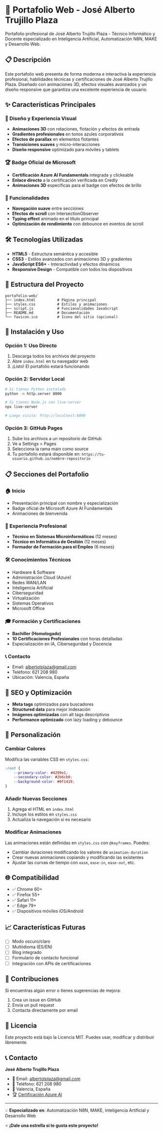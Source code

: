 # 🚀 Portafolio Web - José Alberto Trujillo Plaza

Portafolio profesional de José Alberto Trujillo Plaza - Técnico Informático y Docente especializado en Inteligencia Artificial, Automatización N8N, MAKE y Desarrollo Web.

## 📋 Descripción

Este portafolio web presenta de forma moderna e interactiva la experiencia profesional, habilidades técnicas y certificaciones de José Alberto Trujillo Plaza. Diseñado con animaciones 3D, efectos visuales avanzados y un diseño responsive que garantiza una excelente experiencia de usuario.

## ✨ Características Principales

### 🎨 Diseño y Experiencia Visual
- **Animaciones 3D** con rotaciones, flotación y efectos de entrada
- **Gradientes profesionales** en tonos azules corporativos
- **Efectos de parallax** en elementos flotantes
- **Transiciones suaves** y micro-interacciones
- **Diseño responsive** optimizado para móviles y tablets

### 🏆 Badge Oficial de Microsoft
- **Certificación Azure AI Fundamentals** integrada y clickeable
- **Enlace directo** a la certificación verificada en Credly
- **Animaciones 3D** específicas para el badge con efectos de brillo

### 📱 Funcionalidades
- **Navegación suave** entre secciones
- **Efectos de scroll** con IntersectionObserver
- **Typing effect** animado en el título principal
- **Optimización de rendimiento** con debounce en eventos de scroll

## 🛠️ Tecnologías Utilizadas

- **HTML5** - Estructura semántica y accesible
- **CSS3** - Estilos avanzados con animaciones 3D y gradientes
- **JavaScript ES6+** - Interactividad y efectos dinámicos
- **Responsive Design** - Compatible con todos los dispositivos

## 📁 Estructura del Proyecto

```
portafolio-web/
├── index.html          # Página principal
├── styles.css          # Estilos y animaciones
├── script.js           # Funcionalidades JavaScript
├── README.md           # Documentación
└── favicon.ico         # Icono del sitio (opcional)
```

## 🚀 Instalación y Uso

### Opción 1: Uso Directo
1. Descarga todos los archivos del proyecto
2. Abre `index.html` en tu navegador web
3. ¡Listo! El portafolio estará funcionando

### Opción 2: Servidor Local
```bash
# Si tienes Python instalado
python -m http.server 8000

# Si tienes Node.js con live-server
npx live-server

# Luego visita: http://localhost:8000
```

### Opción 3: GitHub Pages
1. Sube los archivos a un repositorio de GitHub
2. Ve a Settings > Pages
3. Selecciona la rama main como source
4. Tu portafolio estará disponible en: `https://tu-usuario.github.io/nombre-repositorio`

## 📋 Secciones del Portafolio

### 🏠 Inicio
- Presentación principal con nombre y especialización
- Badge oficial de Microsoft Azure AI Fundamentals
- Animaciones de bienvenida

### 💼 Experiencia Profesional
- **Técnico en Sistemas Microinformáticos** (12 meses)
- **Técnico en Informática de Gestión** (12 meses)
- **Formador de Formación para el Empleo** (6 meses)

### 🛠️ Conocimientos Técnicos
- Hardware & Software
- Administración Cloud (Azure)
- Redes WAN/LAN
- Inteligencia Artificial
- Ciberseguridad
- Virtualización
- Sistemas Operativos
- Microsoft Office

### 🎓 Formación y Certificaciones
- **Bachiller (Homologado)**
- **10 Certificaciones Profesionales** con horas detalladas
- Especialización en IA, Ciberseguridad y Docencia

### 📞 Contacto
- Email: albertotplaza@gmail.com
- Teléfono: 621 208 980
- Ubicación: Valencia, España

## 🎯 SEO y Optimización

- **Meta tags** optimizados para buscadores
- **Structured data** para mejor indexación
- **Imágenes optimizadas** con alt tags descriptivos
- **Performance optimizado** con lazy loading y debounce

## 🔧 Personalización

### Cambiar Colores
Modifica las variables CSS en `styles.css`:
```css
:root {
    --primary-color: #4299e1;
    --secondary-color: #2b6cb0;
    --background-color: #0f1419;
}
```

### Añadir Nuevas Secciones
1. Agrega el HTML en `index.html`
2. Incluye los estilos en `styles.css`
3. Actualiza la navegación si es necesario

### Modificar Animaciones
Las animaciones están definidas en `styles.css` con `@keyframes`. Puedes:
- Cambiar duraciones modificando los valores de `animation-duration`
- Crear nuevas animaciones copiando y modificando las existentes
- Ajustar las curvas de tiempo con `ease`, `ease-in`, `ease-out`, etc.

## 🌐 Compatibilidad

- ✅ Chrome 60+
- ✅ Firefox 55+
- ✅ Safari 11+
- ✅ Edge 79+
- ✅ Dispositivos móviles iOS/Android

## 📈 Características Futuras

- [ ] Modo oscuro/claro
- [ ] Multiidioma (ES/EN)
- [ ] Blog integrado
- [ ] Formulario de contacto funcional
- [ ] Integración con APIs de certificaciones

## 🤝 Contribuciones

Si encuentras algún error o tienes sugerencias de mejora:
1. Crea un issue en GitHub
2. Envía un pull request
3. Contacta directamente por email

## 📄 Licencia

Este proyecto está bajo la Licencia MIT. Puedes usar, modificar y distribuir libremente.

## 📞 Contacto

**José Alberto Trujillo Plaza**
- 📧 Email: albertotplaza@gmail.com
- 📱 Teléfono: 621 208 980
- 📍 Valencia, España
- 🏆 [Certificación Azure AI](https://www.credly.com/badges/721ae18b-1a19-4ab5-9206-b88f1326af9b/public_url)

---

💡 **Especializado en**: Automatización N8N, MAKE, Inteligencia Artificial y Desarrollo Web

⭐ **¡Dale una estrella si te gusta este proyecto!**